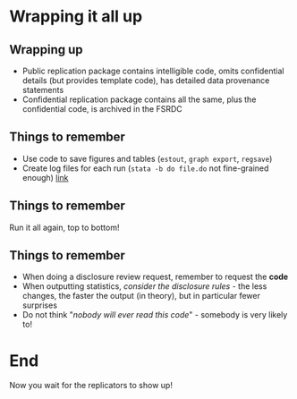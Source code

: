 # Wrapping it all up

## Wrapping up

- Public replication package contains intelligible code, omits confidential details (but provides template code), has detailed data provenance statements
- Confidential replication package contains all the same, plus the confidential code, is archived in the FSRDC

## Things to remember

- Use code to save figures and tables (`estout`, `graph export`, `regsave`)
- Create log files for each run (`stata -b do file.do` not fine-grained enough) [link](https://github.com/AEADataEditor/replication-template/blob/master/template-config.do#L88)

## Things to remember

Run it all again, top to bottom!

## Things to remember

- When doing a disclosure review request, remember to request the **code**
- When outputting statistics, *consider the disclosure rules* - the less changes, the faster the output (in theory), but in particular fewer surprises
- Do not think "*nobody will ever read this code*" - somebody is very likely to!


# End

Now you wait for the replicators to show up!
